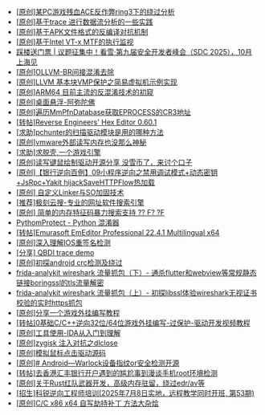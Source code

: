 + [[原创]某PC游戏残血ACE反作弊ring3下的绕过分析](https://bbs.kanxue.com/thread-284667.htm)
+ [[原创]基于trace 进行数据流分析的一些实践](https://bbs.kanxue.com/thread-285243.htm)
+ [[原创]基于APK文件格式的反编译对抗机制](https://bbs.kanxue.com/thread-272045.htm)
+ [[原创]基于Intel VT-x MTF的执行监视](https://bbs.kanxue.com/thread-287146.htm)
+ [踩楼送门票 | 议题征集中！看雪·第九届安全开发者峰会（SDC 2025），10月上海见](https://bbs.kanxue.com/thread-285672.htm)
+ [[原创]OLLVM-BR间接混淆去除](https://bbs.kanxue.com/thread-287262.htm)
+ [[原创]LLVM 基本块VMP保护之简易虚拟机示例实现](https://bbs.kanxue.com/thread-287259.htm)
+ [[原创]ARM64 目前主流的反混淆技术的初窥](https://bbs.kanxue.com/thread-285567.htm)
+ [[原创]桌面悬浮-阿弥陀佛](https://bbs.kanxue.com/thread-287083.htm)
+ [[原创]遍历MmPfnDatabase获取EPROCESS的CR3地址](https://bbs.kanxue.com/thread-286598.htm)
+ [[转帖]Reverse Engineers' Hex Editor 0.60.1](https://bbs.kanxue.com/thread-278411.htm)
+ [[求助]pchunter的扫描驱动模块是用的哪种方法](https://bbs.kanxue.com/thread-287263.htm)
+ [[原创]vmware外部读写内存也没那么神秘](https://bbs.kanxue.com/thread-284956.htm)
+ [[求助]求脱壳,一个游戏引擎](https://bbs.kanxue.com/thread-287264.htm)
+ [[原创]读写键鼠绘制驱动开源分享 没雪币了，来讨个口子](https://bbs.kanxue.com/thread-286756.htm)
+ [[原创]【银行逆向百例】09小程序逆向之禁用调试模式+动态密钥+JsRpc+Yakit hijackSaveHTTPFlow热加载](https://bbs.kanxue.com/thread-287265.htm)
+ [[原创] 自定义Linker与SO加固技术](https://bbs.kanxue.com/thread-287254.htm)
+ [[推荐]极刻云搜-专业的网址软件搜索引擎](https://bbs.kanxue.com/thread-286629.htm)
+ [[原创] 简单的内存特征码暴力搜索支持 ?? F? ?F](https://bbs.kanxue.com/thread-284451.htm)
+ [PythomProtect - Python 混淆器](https://bbs.kanxue.com/thread-285032.htm)
+ [[转帖]Emurasoft EmEditor Professional 22.4.1 Multilingual x64](https://bbs.kanxue.com/thread-277358.htm)
+ [[原创]深入理解IOS重签名检测](https://bbs.kanxue.com/thread-287185.htm)
+ [[分享] QBDI trace demo](https://bbs.kanxue.com/thread-285857.htm)
+ [[原创]初探android crc检测及绕过](https://bbs.kanxue.com/thread-285790.htm)
+ [frida-analykit   wireshark 流量抓包（下）- 通杀flutter和webview等常规静态链接boringssl的tls流量解密](https://bbs.kanxue.com/thread-286620.htm)
+ [frida-analykit   wireshark 流量抓包（上）- 初探libssl体验wireshark无视证书校验的实时https抓包](https://bbs.kanxue.com/thread-286510.htm)
+ [[原创]分享一个游戏外挂编写教程](https://bbs.kanxue.com/thread-286912.htm)
+ [[转帖]0基础C/C++逆向32位/64位游戏外挂编写-过保护-驱动开发视频教程](https://bbs.kanxue.com/thread-286955.htm)
+ [[原创]工具使用-IDA从入门到理解](https://bbs.kanxue.com/thread-266021.htm)
+ [[原创]zygisk 注入对抗之dlclose](https://bbs.kanxue.com/thread-286801.htm)
+ [[原创]模拟鼠标点击驱动源码](https://bbs.kanxue.com/thread-286960.htm)
+ [[原创]# Android—Warlock设备指纹or安全检测开源](https://bbs.kanxue.com/thread-287255.htm)
+ [[转帖]去香港汇丰银行开户遇到的尴尬事到漫谈手机root环境检测](https://bbs.kanxue.com/thread-285754.htm)
+ [[原创]关于Rust红队武器开发，高级内存驻留，绕过edr/av等](https://bbs.kanxue.com/thread-286302.htm)
+ [[招生]科锐逆向工程师培训(2025年7月8日实地，远程教学同时开班, 第53期)](https://bbs.kanxue.com/thread-51839.htm)
+ [[原创]C/C   x86 x64 自写劫持补丁 方法大杂烩](https://bbs.kanxue.com/thread-282745.htm)
